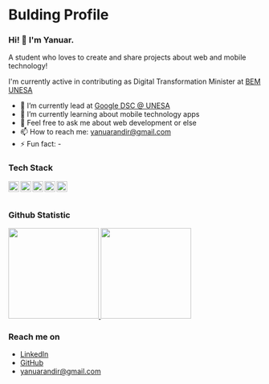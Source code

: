 # Bulding Profile
### Hi! 👋 I'm Yanuar.

A student who loves to create and share projects about web and mobile technology!

I'm currently active in contributing as Digital Transformation Minister at <a href="https://www.instagram.com/bem_unesa">BEM UNESA</a>

- 🔭 I’m currently lead at <a href="https://www.instagram.com/gdsc_unesa/">Google DSC @ UNESA</a>
- 🌱 I’m currently learning about mobile technology apps
- 💬 Feel free to ask me about web development or else
- 📫 How to reach me: yanuarandir@gmail.com
- ⚡ Fun fact: -

### Tech Stack
  <a href="https://js.org/"><img align="left" alt="JavaScript" title="JavaScript" width="21px" src="https://upload.wikimedia.org/wikipedia/commons/9/99/Unofficial_JavaScript_logo_2.svg" /></a>
  <a href="https://nodejs.org/"><img align="left" alt="NodeJS" title="NodeJS" width="21px" src="https://seeklogo.com/images/N/nodejs-logo-FBE122E377-seeklogo.com.png" /></a>
  <a href="https://reactjs.org/"><img align="left" alt="React" title="React" width="21px" src="https://cdn.worldvectorlogo.com/logos/react-2.svg" /></a>
  <a href="https://hapi.dev/"><img align="left" alt="Hapi" title="Hapi (NodeJS HTTP Framework)" width="21px" src="https://avatars.githubusercontent.com/u/3774533?s=200&v=4" /></a>
  <a href="https://nextjs.org/"><img align="left" alt="Next" title="Next (React SSR Framework)" width="21px" src="https://iconape.com/wp-content/files/gm/82643/svg/next-js.svg" /></a>
  <br>
  <br>
  
### Github Statistic
<p align="left">
<a href="https://github.com/yanuarandir">
  <img height="180em" src="https://github-readme-stats-eight-theta.vercel.app/api?username=yanuarandir&show_icons=true&theme=algolia&include_all_commits=true&count_private=true"/>
  <img height="180em" src="https://github-readme-stats-eight-theta.vercel.app/api/top-langs/?username=yanuarandir&layout=compact&langs_count=8&theme=algolia"/>
</a>
</p>

### Reach me on
- <a href="https://linkedin.com/in/yanuarandir/">LinkedIn</a>
- <a href="https://github.com/yanuarandir">GitHub</a>
- yanuarandir@gmail.com
